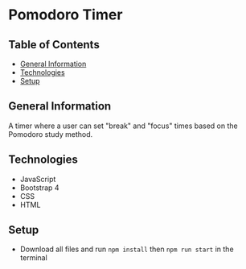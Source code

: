 # Pomodoro Timer 

## Table of Contents

* [General Information](#general-informaton)
* [Technologies](#technologies)
* [Setup](#setup)

## General Information

A timer where a user can set "break" and "focus" times based on the Pomodoro study method.

## Technologies

* JavaScript
* Bootstrap 4
* CSS
* HTML

## Setup

* Download all files and run `npm install` then `npm run start` in the terminal
